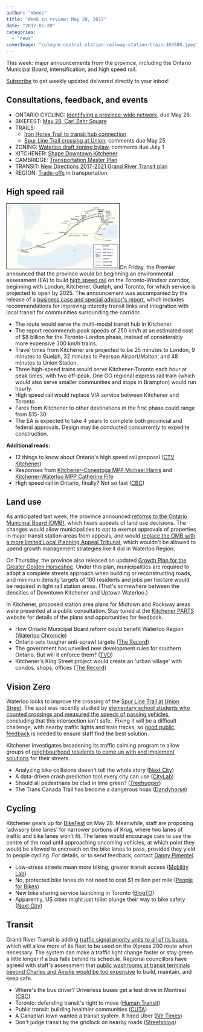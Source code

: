 ```yaml
---
author: "mboos"
title: "Week in review: May 20, 2017"
date: "2017-05-20"
categories: 
  - "news"
coverImage: "cologne-central-station-railway-station-train-163580.jpeg"
---
```


This week: major announcements from the province, including the Ontario Municipal Board, intensification, and high speed rail.

[Subscribe](https://eepurl.com/4Mtkf) to get weekly updated delivered directly to your inbox!

## Consultations, feedback, and events

- ONTARIO CYCLING: [Identifying a province-wide network](https://www.mto.gov.on.ca/english/safety/province-wide-cycling-network.shtml), due May 26
- BIKEFEST: [May 28, Carl Zehr Square](https://www.kitchener.ca/en/livinginkitchener/BikeFest.asp)
- TRAILS:
    - [Iron Horse Trail to transit hub connection](https://www.regionofwaterloo.ca/en/regionalGovernment/resources/ADS/17-024-Iron-Horse-Trail.pdf)
    - [Spur Line Trail crossing at Union](https://www.peakdemocracy.com/portals/272/Issue_4853), comments due May 25
- ZONING: [Waterloo draft zoning bylaw](https://www.waterloo.ca/zoningreview/), comments due July 1
- KITCHENER: [Shape Downtown Kitchener](https://www.peakdemocracy.com/portals/275/Issue_4817)
- CAMBRIDGE: [Transportation Master Plan](https://www.peakdemocracy.ca/portals/155/Issue_1740)
- TRANSIT: [New Directions 2017-2021 Grand River Transit plan](https://www.grt.ca/en/about-grt/new-directions.aspx)
- REGION: [Trade-offs](https://www.peakdemocracy.ca/portals/153/Issue_1747) in transportation

<!--more-->

## High speed rail

[![figure-es-2-proposed-future-southwestern-ontario-passenger-rail-network](/images/figure-es-2-proposed-future-southwestern-ontario-passenger-rail-network-300x174.jpg)](/images/figure-es-2-proposed-future-southwestern-ontario-passenger-rail-network.jpg)On Friday, the Premier announced that the province would be beginning an environmental assessment (EA) to build [high speed rail](https://www.cbc.ca/news/canada/kitchener-waterloo/wynne-ontario-high-speed-rail-report-1.4123183) on the Toronto-Windsor corridor, beginning with London, Kitchener, Guelph, and Toronto, for which service is projected to open by 2025. The announcement was accompanied by the release of a [business case and special advisor's report](https://www.mto.gov.on.ca/english/publications/high-speed-rail-in-ontario-final-report/), which includes recommendations for improving intercity transit links and integration with local transit for communities surrounding the corridor.

- The route would serve the multi-modal transit hub in Kitchener.
- The report recommends peak speeds of 250 km/h at an estimated cost of $8 billion for the Toronto-London phase, instead of considerably more expensive 300 km/h trains.
- Travel times from Kitchener are projected to be 25 minutes to London, 9 minutes to Guelph, 32 minutes to Pearson Airport/Malton, and 48 minutes to Union Station.
- Three high-speed trains would serve Kitchener-Toronto each hour at peak times, with two off-peak. One GO regional express rail train (which would also serve smaller communities and stops in Brampton) would run hourly.
- High speed rail would replace VIA service between Kitchener and Toronto.
- Fares from Kitchener to other destinations in the first phase could range from $15-30.
- The EA is expected to take 4 years to complete both provincial and federal approvals. Design may be conducted concurrently to expedite construction.

**Additional reads:**

- 12 things to know about Ontario's high speed rail proposal ([CTV Kitchener](https://kitchener.ctvnews.ca/12-things-to-know-about-ontario-s-high-speed-rail-proposal-1.3421692))
- Responses from [Kitchener-Conestoga MPP Michael Harris](https://michaelharrismpp.ca/2017/05/19/wynne-liberal-high-speed-electioneering-leaves-us-waiting-for-the-trains/) and [Kitchener-Waterloo MPP Catherine Fife](https://www.ontariondp.ca/ontario_ndp_mpps_on_transportation_wynne_has_history_of_big_promises_little_follow_through)
- High speed rail in Ontario, finally? Not so fast ([CBC](https://www.cbc.ca/beta/news/canada/high-speed-rail-in-ontario-finally-not-so-fast-1.4123920))

## Land use

As anticipated last week, the province announced [reforms to the Ontario Municipal Board (OMB)](https://www.thespec.com/news-story/7316806-province-plans-to-overhaul-omb-and-give-more-power-to-cities-and-citizens/), which hears appeals of land use decisions. The changes would allow municipalities to opt to exempt approvals of properties in major transit station areas from appeals, and would [replace the OMB with a more limited Local Planning Appeal Tribunal](https://news.ontario.ca/mma/en/2017/05/ontarios-proposed-changes-to-the-land-use-planning-appeal-system.html), which wouldn't be allowed to upend growth management strategies like it did in Waterloo Region.

On Thursday, the province also released an updated [Growth Plan for the Greater Golden Horseshoe](https://placestogrow.ca/index.php?option=com_content&task=view&id=9&Itemid=14). Under this plan, municipalities are required to adopt a complete streets approach when building or reconstructing roads, and minimum density targets of 160 residents and jobs per hectare would be required in light rail station areas. (That's somewhere between the densities of Downtown Kitchener and Uptown Waterloo.)

In Kitchener, proposed station area plans for Midtown and Rockway areas were presented at a public consultation. Stay tuned at the [Kitchener PARTS](https://www.kitchener.ca/parts) website for details of the plans and opportunities for feedback.

- How Ontario Municipal Board reform could benefit Waterloo Region ([Waterloo Chronicle](https://www.waterloochronicle.ca/news-story/7322668-how-ontario-municipal-board-reform-could-benefit-waterloo-region/))
- Ontario sets tougher anti-sprawl targets ([The Record](https://www.therecord.com/news-story/7322251-ontario-sets-tougher-anti-sprawl-targets/))
- The government has unveiled new development rules for southern Ontario. But will it enforce them? ([TVO](https://tvo.org/article/current-affairs/the-next-ontario/the-government-has-unveiled-new-development-rules-for-southern-ontario-but-will-it-enforce-them))
- Kitchener's King Street project would create an 'urban village' with condos, shops, offices ([The Record](https://www.therecord.com/news-story/7325767-kitchener-s-king-street-project-would-create-urban-village-with-condo-towers-shops-offices/#.WR-mZnJJSzU.twitter))

## Vision Zero

Waterloo looks to improve the crossing of the [Spur Line Trail at Union Street](https://www.therecord.com/news-story/7324188-waterloo-looks-to-improve-trail-crossing-at-union-street/). The spot was recently studied by [elementary school students who counted crossings and measured the speeds of passing vehicles](https://midtownkw.ca/2017/05/15/spurline-crossing-union-street/), concluding that this intersection isn't safe.  Fixing it will be a difficult challenge, with nearby traffic lights and train tracks, so [good public feedback](https://www.peakdemocracy.com/portals/272/Issue_4853) is needed to ensure staff find the best solution.

Kitchener investigates broadening its traffic calming program to allow groups of [neighbourhood residents to come up with and implement solutions](https://kitchener.ca.granicus.com/MetaViewer.php?view_id=2&event_id=408&meta_id=42570) for their streets.

- Analyzing bike collisions doesn't tell the whole story ([Next City](https://nextcity.org/daily/entry/report-near-misses-bike-pedestrian-accident-analytics))
- A data-driven crash prediction tool every city can use ([CityLab](https://www.citylab.com/transportation/2017/05/a-data-driven-crash-prediction-tool-every-city-can-use/526992/))
- Should all pedestrians be clad in lime green? ([Treehugger](https://www.treehugger.com/walking/should-all-pedestrians-be-clad-lime-green.html))
- The Trans Canada Trail has become a dangerous hoax ([Dandyhorse](https://dandyhorsemagazine.com/blog/2017/05/16/shattered-dream-the-trans-canada-trail-has-become-a-dangerous-hoax/))

## Cycling

Kitchener gears up for [BikeFest](https://www.therecord.com/news-story/7324002--big-bike-party-for-cyclists-and-noncyclists/) on May 28. Meanwhile, staff are proposing 'advisory bike lanes' for narrower portions of Krug, where two lanes of traffic and bike lanes won't fit. The lanes would encourage cars to use the centre of the road until approaching oncoming vehicles, at which point they would be allowed to encroach on the bike lanes to pass, provided they yield to people cycling. For details, or to send feedback, contact [Danny Pimentel](mailto:danny.pimentel@kitchener.ca).

- Low-stress streets mean more biking, greater transit access ([Mobility Lab](https://mobilitylab.org/2017/05/17/low-stress-streets-biking-transit-access/))
- No, protected bike lanes do not need to cost $1 million per mile ([People for Bikes](https://www.peopleforbikes.org/blog/entry/protected-bike-lanes-do-not-cost-1-million-per-mile))
- New bike sharing service launching in Toronto ([BlogTO](https://www.blogto.com/city/2017/05/new-bike-sharing-service-dropbike-toronto/))
- Apparently, US cities might just toilet plunge their way to bike safety ([Next City](https://nextcity.org/daily/entry/omaha-toilet-plunger-bike-lane))

## Transit

Grand River Transit is adding [traffic signal priority units to all of its buses](https://www.cbc.ca/beta/news/canada/kitchener-waterloo/grand-river-transit-traffic-light-control-1.4122079), which will allow more of its fleet to be used on the iXpress 200 route when necessary. The system can make a traffic light change faster or stay green a little longer if a bus falls behind its schedule. Regional councillors have agreed with staff's assessment that [public washrooms at transit terminals beyond Charles and Ainslie would be too expensive](https://www.therecord.com/news-story/7318947-public-washrooms-won-t-be-installed-at-satellite-transit-terminals/) to build, maintain, and keep safe.

- Where's the bus driver? Driverless buses get a test drive in Montreal ([CBC](https://www.cbc.ca/beta/news/canada/montreal/where-s-the-bus-driver-driverless-buses-get-a-test-run-in-montreal-1.4114080))
- Toronto: defending transit's right to move ([Human Transit](https://humantransit.org/2017/05/toronto-defending-transits-right-to-move.html))
- Public transit: building healthier communities ([CUTA](https://cutaactu.ca/sites/default/files/issue_paper_48_e7.pdf))
- A Canadian town wanted a transit system. It hired Uber ([NY Times](https://www.nytimes.com/2017/05/16/world/canada/a-canadian-town-wanted-a-transit-system-it-hired-uber.html?_r=0))
- Don't judge transit by the gridlock on nearby roads ([Streetsblog](https://usa.streetsblog.org/2017/05/18/dont-judge-transit-by-the-gridlock-on-nearby-roads/))
